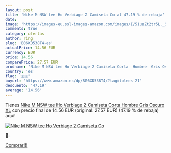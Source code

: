 ```yaml
---
layout: post
title: 'Nike M NSW tee Ho Verbiage 2 Camiseta Co al 47.19 % de rebaja'
date: 
image: 'https://images-eu.ssl-images-amazon.com/images/I/51uaZt2tr5L._SL200_.jpg'
comments: true
category: ofertas
author: ring
slug: 'B06XD538T4-es'
actualPrice: 14.56 EUR
currency: EUR
price: 14.56
comparePrice: 27.57 EUR
prodname: 'Nike M NSW tee Ho Verbiage 2 Camiseta Corta  Hombre  Gris Oscuro  XL'
country: 'es'
flag: '🇪🇸'
buyurl: 'https://www.amazon.es/dp/B06XD538T4/?tag=tolees-21'
descuento: '47.19'
average: '14.56'
---
```


Tienes [Nike M NSW tee Ho Verbiage 2 Camiseta Corta  Hombre  Gris Oscuro  XL](https://www.amazon.es/dp/B06XD538T4/?tag=tolees-21) con precio final de  14.56 EUR (original: 27.57 EUR) (47.19 %  de rebaja) aqui!

[![Nike M NSW tee Ho Verbiage 2 Camiseta Co](https://images-eu.ssl-images-amazon.com/images/I/51uaZt2tr5L._SL200_.jpg)](https://www.amazon.es/dp/B06XD538T4/?tag=tolees-21)

🔎:


[Comprar!!!](https://www.amazon.es/dp/B06XD538T4/?tag=tolees-21)
